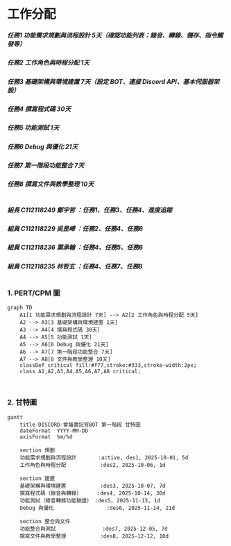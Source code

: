 # 工作分配

#####  任務1 功能需求規劃與流程設計 5天（確認功能列表：錄音、轉錄、儲存、指令觸發等）
#####  任務2 工作角色與時程分配 1天
#####  任務3 基礎架構與環境建置 7天（設定 BOT、連接 Discord API、基本伺服器架設）
#####  任務4 撰寫程式碼 30天
#####  任務5 功能測試 1天
#####  任務6 Debug 與優化 21天
#####  任務7 第一階段功能整合 7天
#####  任務8 撰寫文件與教學整理 10天
#  
#  
#  
#  
#  
#  
##### 組長 C112118249 鄭宇哲 ：任務1、任務3、任務4、進度追蹤
##### 組員 C112118229 吳昰嶧 ：任務2、任務4、任務6
##### 組員 C112118236 葉承翰 ：任務4、任務5、任務6
##### 組員 C112118235 林哲玄 ：任務4、任務7、任務8
#
#
#
#
#
### 1. PERT/CPM 圖
```mermaid
graph TD
    A1[1 功能需求規劃與流程設計 7天] --> A2[2 工作角色與時程分配 5天]
    A2 --> A3[3 基礎架構與環境建置 1天]
    A3 --> A4[4 撰寫程式碼 30天]
    A4 --> A5[5 功能測試 1天]
    A5 --> A6[6 Debug 與優化 21天]
    A6 --> A7[7 第一階段功能整合 7天]
    A7 --> A8[8 文件與教學整理 10天]
    classDef critical fill:#f77,stroke:#333,stroke-width:2px;
    class A1,A2,A3,A4,A5,A6,A7,A8 critical;



```
### 2. 甘特圖
```mermaid
gantt
    title DISCORD-會議書記官BOT 第一階段 甘特圖
    dateFormat  YYYY-MM-DD
    axisFormat  %m/%d

    section 規劃
    功能需求規劃與流程設計       :active, des1, 2025-10-01, 5d
    工作角色與時程分配           :des2, 2025-10-06, 1d

    section 建置
    基礎架構與環境建置           :des3, 2025-10-07, 7d
    撰寫程式碼（錄音與轉錄）     :des4, 2025-10-14, 30d
    功能測試（錄音轉錄功能驗證） :des5, 2025-11-13, 1d
    Debug 與優化                 :des6, 2025-11-14, 21d

    section 整合與文件
    功能整合與測試               :des7, 2025-12-05, 7d
    撰寫文件與教學整理           :des8, 2025-12-12, 10d



``` 
